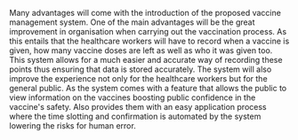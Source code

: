 Many advantages will come with the introduction of the proposed vaccine management system. One of the main advantages will be the great improvement in organisation when carrying out the vaccination process. As this entails that the healthcare workers will have to record when a vaccine is given, how many vaccine doses are left as well as who it was given too. This system allows for a much easier and accurate way of recording these points thus ensuring that data is stored accurately. The system will also improve the experience not only for the healthcare workers but for the general public. As the system comes with a feature that allows the public to view information on the vaccines boosting public confidence in the vaccine's safety. Also provides them with an easy application process where the time slotting and confirmation is automated by the system lowering the risks for human error.
